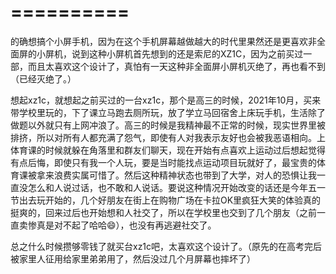 # ==========
的确想搞个小屏手机，因为在这个手机屏幕越做越大的时代里果然还是更喜欢非全面屏的小屏机，说到这种小屏机首先想到的还是索尼的XZ1C，因为之前买过一部，而且太喜欢这个设计了，真怕有一天这种非全面屏小屏机灭绝了，再也看不到（已经灭绝了。）

想起xz1c，就想起之前买过的一台xz1c，那个是高三的时候，2021年10月，买来带学校里玩的，下了课立马跑去厕所玩，放了学立马回宿舍上床玩手机，生活除了做题以外就只有上网冲浪了。高三的时候是我精神最不正常的时候，现实世界里被排挤，所以对所有人都充满了怨气，即使有人对我表示友好也会被我恶语相向。上体育课的时候就躲在角落里和群友们聊天，现在开始有点喜欢上运动过后想起觉得有点后悔，即使只有我一个人玩，要是当时能找点运动项目玩就好了，最宝贵的体育课被拿来浪费实属可惜了。然后这种精神状态也带到了大学，对人的恐惧让我一直没怎么和人说过话，也不敢和人说话。要说这种情况开始改变的话还是今年五一节出去玩开始的，几个好朋友在街上在购物广场在卡拉OK里疯狂大笑的体验真的挺爽的，回来过后也开始想和人社交了，所以在学校里也交到了几个朋友（之前一直卖惨真是对不起了哈哈😄），也没有再逃避社交了。

总之什么时候攒够零钱了就买台xz1c吧，太喜欢这个设计了。（原先的在高考完后被家里人征用给家里弟弟用了，然后没过几个月屏幕也摔坏了）